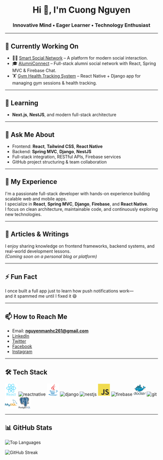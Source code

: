 <h1 align="center">Hi 👋, I'm Cuong Nguyen</h1>
<h3 align="center">Innovative Mind • Eager Learner • Technology Enthusiast</h3>

---

## 🔭 Currently Working On

- 🧑‍💻 [Smart Social Network](https://github.com/CatV2004/smart-social-network) – A platform for modern social interaction.
- 🎓 [AlumniConnect](https://github.com/CatV2004/AlumniConnect) – Full-stack alumni social network with React, Spring MVC & Firebase Chat.
- 🏋️ [Gym Health Tracking System](https://github.com/CatV2004/gym-health-tracking-system) – React Native + Django app for managing gym sessions & health tracking.

---

## 🌱 Learning

- **Next.js**, **NestJS**, and modern full-stack architecture

---

## 💬 Ask Me About

- Frontend: **React**, **Tailwind CSS**, **React Native**
- Backend: **Spring MVC**, **Django**, **NestJS**
- Full-stack integration, RESTful APIs, Firebase services
- GitHub project structuring & team collaboration

---

## 📄 My Experience

I'm a passionate full-stack developer with hands-on experience building scalable web and mobile apps.  
I specialize in **React**, **Spring MVC**, **Django**, **Firebase**, and **React Native**.  
I focus on clean architecture, maintainable code, and continuously exploring new technologies.

---

## 📝 Articles & Writings

I enjoy sharing knowledge on frontend frameworks, backend systems, and real-world development lessons.  
*(Coming soon on a personal blog or platform)*

---

## ⚡ Fun Fact

I once built a full app just to learn how push notifications work—  
and it spammed me until I fixed it 😄

---

## 📫 How to Reach Me

- Email: **nguyenmanhc261@gmail.com**
- [LinkedIn](https://linkedin.com/in/bedthu)
- [Twitter](https://twitter.com/catv2004)
- [Facebook](https://fb.com/nguyenmanhc261)
- [Instagram](https://instagram.com/nguyenmanhc261)

---

## 🛠️ Tech Stack

<p align="left">
  <img src="https://raw.githubusercontent.com/devicons/devicon/master/icons/react/react-original-wordmark.svg" alt="react" width="40" height="40"/>
  <img src="https://reactnative.dev/img/header_logo.svg" alt="reactnative" width="40" height="40"/>
  <img src="https://raw.githubusercontent.com/devicons/devicon/master/icons/java/java-original.svg" alt="java" width="40" height="40"/>
  <img src="https://cdn.worldvectorlogo.com/logos/django.svg" alt="django" width="40" height="40"/>
  <img src="https://ik.imagekit.io/xpfqvs5zs/nestjs.png?updatedAt=1754224909453" alt="nestjs" width="40" height="40"/>
  <img src="https://raw.githubusercontent.com/devicons/devicon/master/icons/javascript/javascript-original.svg" alt="js" width="40" height="40"/>
  <img src="https://www.vectorlogo.zone/logos/firebase/firebase-icon.svg" alt="firebase" width="40" height="40"/>
  <img src="https://raw.githubusercontent.com/devicons/devicon/master/icons/docker/docker-original-wordmark.svg" alt="docker" width="40" height="40"/>
  <img src="https://www.vectorlogo.zone/logos/git-scm/git-scm-icon.svg" alt="git" width="40" height="40"/>
  <img src="https://raw.githubusercontent.com/devicons/devicon/master/icons/mysql/mysql-original-wordmark.svg" alt="mysql" width="40" height="40"/>
  <img src="https://raw.githubusercontent.com/devicons/devicon/master/icons/postgresql/postgresql-original-wordmark.svg" alt="postgresql" width="40" height="40"/>
</p>

---

## 📊 GitHub Stats

<p>
  <img align="center" src="https://github-readme-stats.vercel.app/api/top-langs?username=catv2004&show_icons=true&locale=en&layout=compact" alt="Top Languages"/>
</p>
<p>
  <img align="center" src="https://github-readme-streak-stats.herokuapp.com/?user=catv2004" alt="GitHub Streak"/>
</p>

